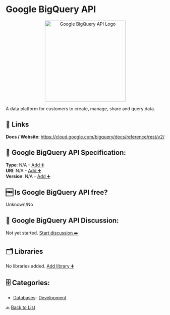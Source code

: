 # Google BigQuery API
<p align="center">
    <img width="256" src="https://raw.githubusercontent.com/apis-list/apis-list/main/apis/google-bigquery-api/logo_256x256.png" alt="Google BigQuery API Logo"/>
</p>
A data platform for customers to create, manage, share and query data.

##  🔗 Links
**Docs / Website**: https://cloud.google.com/bigquery/docs/reference/rest/v2/

## 🧬 Google BigQuery API Specification:
**Type**: N/A - [Add ➕](https://github.com/apis-list/apis-list/edit/main/apis/google-bigquery-api/google-bigquery-api.yaml)  
**URI**: N/A - [Add ➕](https://github.com/apis-list/apis-list/edit/main/apis/google-bigquery-api/google-bigquery-api.yaml)  
**Version**: N/A - [Add ➕](https://github.com/apis-list/apis-list/edit/main/apis/google-bigquery-api/google-bigquery-api.yaml)

## 🆓 Is Google BigQuery API free?
 Unknown/No 

## 💬 Google BigQuery API Discussion:
Not yet started. [Start discussion ➡️](https://github.com/apis-list/apis-list/discussions/new)

## 🗂️ Libraries

No libraries added. [Add library ➕](https://github.com/apis-list/apis-list/edit/main/apis/google-bigquery-api/google-bigquery-api.yaml)    


## 🗄️ Categories:
- [Databases](https://github.com/apis-list/apis-list#databases-)- [Development](https://github.com/apis-list/apis-list#development-)

🔙  [Back to List](https://github.com/apis-list/apis-list)
